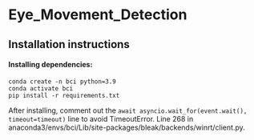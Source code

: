 # Eye_Movement_Detection

## Installation instructions

#### Installing dependencies:

```shell
conda create -n bci python=3.9
conda activate bci
pip install -r requirements.txt
```

After installing, comment out the ```await asyncio.wait_for(event.wait(), timeout=timeout)``` line to avoid TimeoutError. 
Line 268 in anaconda3/envs/bci/Lib/site-packages/bleak/backends/winrt/client.py.
